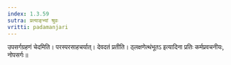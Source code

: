 ```yaml
---
index: 1.3.59
sutra: प्रत्याङ्भ्यां श्रुवः
vritti: padamanjari
---
```


 उपसर्गग्रहणं चेदमिति। परस्परसाहचर्यात्। देवदतं प्रतीति। ठ्लक्षणेत्थंभूतऽ इत्यादिना प्रतिः कर्मप्रवचनीयः, नोपसर्गः॥